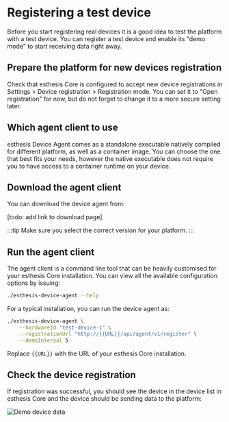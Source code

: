 # Registering a test device
Before you start registering real devices it is a good idea to test the platform with a test device.
You can register a test device and enable its "demo mode" to start receiving data right away.

## Prepare the platform for new devices registration
Check that esthesis Core is configured to accept new device registrations in
Settings > Device registration > Registration mode. You can set it to "Open registration" for now,
but do not forget to change it to a more secure setting later.

## Which agent client to use
esthesis Device Agent comes as a standalone executable natively compiled for different platform, as
well as a container image. You can choose the one that best fits your needs, however the native
executable does not require you to have access to a container runtime on your device.

## Download the agent client
You can download the device agent from:

[todo: add link to download page]

:::tip
Make sure you select the correct version for your platform.
:::

## Run the agent client
The agent client is a command line tool that can be heavily customised for your esthesis Core
installation. You can view all the available configuration options by issuing:

```bash
./esthesis-device-agent --help
```

For a typical installation, you can run the device agent as:

```bash
./esthesis-device-agent \
	--hardwareId "test-device-1" \
	--registrationUrl "http://{{URL}}/api/agent/v1/register" \
	--demoInterval 5
```

Replace `{{URL}}` with the URL of your esthesis Core installation.

## Check the device registration
If registration was successful, you should see the device in the device list in esthesis Core and
the device should be sending data to the platform:

![Demo device data](/img/docs/startup-guide/demo-device-data.png)
